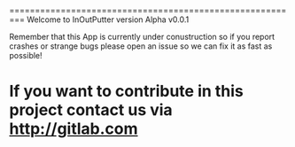 =========================================================
Welcome to InOutPutter version Alpha v0.0.1

Remember that this App is currently under conustruction so 
if you report crashes or strange bugs please open an issue
so we can fix it as fast as possible!

If you want to contribute in this project contact us via
http://gitlab.com
=========================================================


